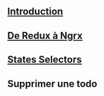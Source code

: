 ## [Introduction](https://github.com/fausfore/ngrx-guide/blob/master/documentations/introduction.md)
## [De Redux à Ngrx](https://github.com/fausfore/ngrx-guide/blob/master/documentations/step-1.md)

## [States Selectors](https://github.com/fausfore/ngrx-guide/blob/master/documentations/step-2.md)

## Supprimer une todo
<!--stackedit_data:
eyJoaXN0b3J5IjpbLTIwNDg2NTEwMTVdfQ==
-->
